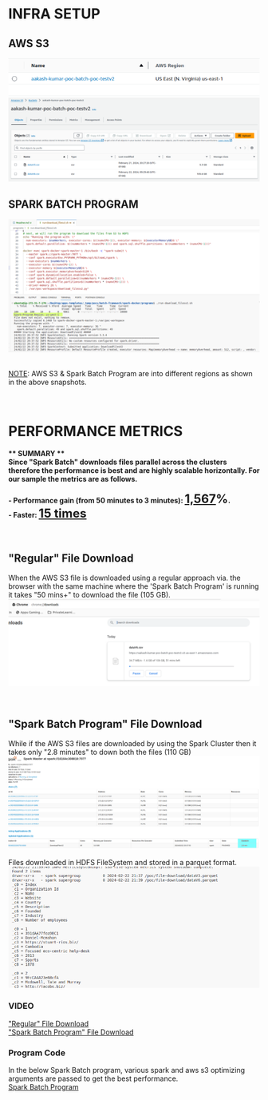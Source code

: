 # INFRA SETUP
## AWS S3
![alt text](_misc/image.png)
![alt text](_misc/image-1.png)

## SPARK BATCH PROGRAM
![alt text](<_misc/image-2.png>)

<br/>
<u>NOTE</u>: AWS S3 & Spark Batch Program are into different regions as shown in the above snapshots. 

<br/>
<br/>
<br/>

# PERFORMANCE METRICS

<b>
** SUMMARY ** <br/>
Since "Spark Batch" downloads files parallel across the clusters therefore the performance is best and are highly scalable horizontally. For our sample the metrics are as follows.
<br/><br/>
- Performance gain (from 50 minutes to 3 minutes): <font size="5px"><u>1,567</u>%</font>. <br/>
- Faster: <font size="5px"><u>15 times</u></font><br/>
</b>
<br/><br/>

## "Regular" File Download
When the AWS S3 file is downloaded using a regular approach via. the browser with the same machine where the 'Spark Batch Program' is running it takes "50 mins+" to download the file (105 GB).
![alt text](_misc/image-3.png)

<br/>

## "Spark Batch Program" File Download
While if the AWS S3 files are downloaded by using the Spark Cluster then it takes only "2.8 minutes" to down both the files (110 GB)
![alt text](<_misc/image-4.png>)
<br/>

Files downloaded in HDFS FileSystem and stored in a parquet format.
![alt text](<_misc/image-5.png>)

### VIDEO
["Regular" File Download](_misc/regular-download.mp4) <br/>
["Spark Batch Program" File Download](_misc/spring_batch_program.mp4)


### Program Code
In the below Spark Batch program, various spark and aws s3 optimizing arguments are passed to get the best performance.<br/> 
[Spark Batch Program](programs/download_filesv2.py)



